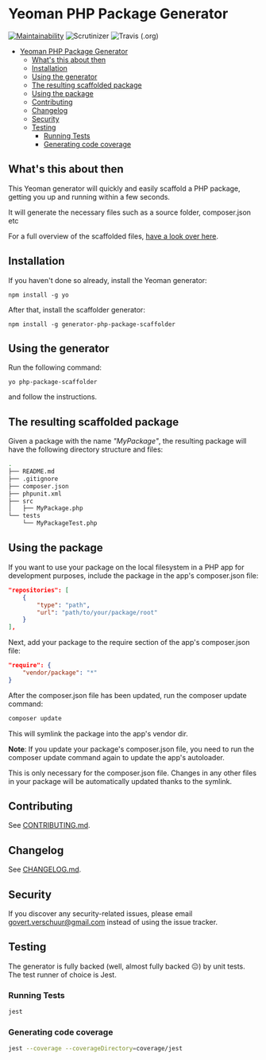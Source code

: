 # Yeoman PHP Package Generator

[![Maintainability](https://api.codeclimate.com/v1/badges/030bf58f64a539c8c08a/maintainability)](https://codeclimate.com/github/verschuur/generator-php-package-scaffolder/maintainability) ![Scrutinizer](https://img.shields.io/scrutinizer/g/verschuur/generator-php-package-scaffolder.svg?style=flat-square) ![Travis (.org)](https://img.shields.io/travis/verschuur/generator-php-package-scaffolder.svg?style=flat-square)

- [Yeoman PHP Package Generator](#yeoman-php-package-generator)
  - [What's this about then](#whats-this-about-then)
  - [Installation](#installation)
  - [Using the generator](#using-the-generator)
  - [The resulting scaffolded package](#the-resulting-scaffolded-package)
  - [Using the package](#using-the-package)
  - [Contributing](#contributing)
  - [Changelog](#changelog)
  - [Security](#security)
  - [Testing](#testing)
    - [Running Tests](#running-tests)
    - [Generating code coverage](#generating-code-coverage)

## What's this about then

This Yeoman generator will quickly and easily scaffold a PHP package, getting you up and running within a few seconds.

It will generate the necessary files such as a source folder, composer.json etc

For a full overview of the scaffolded files, [have a look over here](#the-resulting-scaffolded-package).

## Installation

If you haven't done so already, install the Yeoman generator:

`npm install -g yo`

After that, install the scaffolder generator:

`npm install -g generator-php-package-scaffolder`

## Using the generator

Run the following command:

`yo php-package-scaffolder`

and follow the instructions.

## The resulting scaffolded package

Given a package with the name _"MyPackage"_, the resulting package will have the following directory structure and files:

``` bash
.
├── README.md
├── .gitignore
├── composer.json
├── phpunit.xml
├── src
│   ├── MyPackage.php
└── tests
    └── MyPackageTest.php
```

## Using the package

If you want to use your package on the local filesystem in a PHP app for development purposes, include the package in the app's composer.json file:

```json
"repositories": [
    {
        "type": "path",
        "url": "path/to/your/package/root"
    }
],
```

Next, add your package to the require section of the app's composer.json file:

```json
"require": {
    "vendor/package": "*"
}
```

After the composer.json file has been updated, run the composer update command:

```bash
composer update
```

This will symlink the package into the app's vendor dir.

**Note**: If you update your package's composer.json file, you need to run the composer update command again to update the app's autoloader.

This is only necessary for the composer.json file. Changes in any other files in your package will be automatically updated thanks to the symlink.

## Contributing

See [CONTRIBUTING.md](CONTRIBUTING.md).

## Changelog

See [CHANGELOG.md](CHANGELOG.md).

## Security

If you discover any security-related issues, please email govert.verschuur@gmail.com instead of using the issue tracker.

## Testing

The generator is fully backed (well, almost fully backed 😐) by unit tests. The test runner of choice is Jest.

### Running Tests

``` bash
jest
```

### Generating code coverage

``` bash
jest --coverage --coverageDirectory=coverage/jest
```
